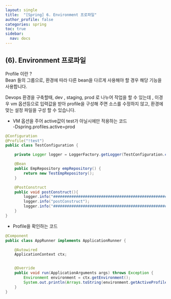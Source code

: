 ```yaml
---
layout: single
title:  "[Spring] 6. Environment 프로파일"
author_profile: false
categories: spring
toc: true
sidebar:
  nav: docs
---
```


## (6). Environment 프로파일

Profile 이란 ?  
Bean 들의 그룹으로, 환경에 따라 다른 bean을  다르게 사용해야 할 경우 해당 기능을 사용합니다.

Devops 환경을 구축할때, dev , staging, prod 로 나누어 작업을 할 수 있는데 , 이경우 vm 옵션등으로 입력값을 받아 profile을 구성해 주면 소스를 수정하지 않고, 환경에 맞는 설정 파일을 구성 할 수 있습니다.

- VM 옵션을 주어 active값이 test가 아닐시에만 적용하는 코드  
   -Dspring.profiles.active=prod

```java
@Configuration
@Profile("!test")
public class TestConfiguration {

    private Logger logger = LoggerFactory.getLogger(TestConfiguration.class);

    @Bean
    public EmpRepository empRepository() {
        return new TestEmpRepository();
    }

    @PostConstruct
    public void postConstruct(){
        logger.info("##############################################################");
        logger.info("postConstruct");
        logger.info("##############################################################");
    }
}
```

- Profile을 확인하는 코드

```java
@Component
public class AppRunner implements ApplicationRunner {

    @Autowired
    ApplicationContext ctx;


    @Override
    public void run(ApplicationArguments args) throws Exception {
        Environment environment = ctx.getEnvironment();
        System.out.println(Arrays.toString(environment.getActiveProfiles()));
    }
}

```



